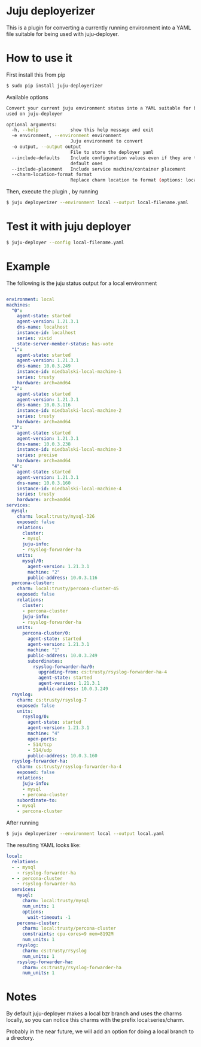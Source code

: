 Juju deployerizer
=================

This is a plugin for converting a currently running environment
into a YAML file suitable for being used with juju-deployer.

# How to use it

First install this from pip

```bash
$ sudo pip install juju-deployerizer
```

Available options

```bash
Convert your current juju environment status into a YAML suitable for being
used on juju-deployer

optional arguments:
  -h, --help            show this help message and exit
  -e environment, --environment environment
                        Juju environment to convert
  -o output, --output output
                        File to store the deployer yaml
  --include-defaults    Include configuration values even if they are the
                        default ones
  --include-placement   Include service machine/container placement
  --charm-location-format format
                        Replace charm location to format (options: local,cs)
```

Then, execute the plugin , by running

```bash
$ juju deployerizer --environment local --output local-filename.yaml
```

# Test it with juju deployer

```bash
$ juju-deployer --config local-filename.yaml
```

# Example

The following is the juju status output for a local environment

```yaml

environment: local
machines:
  "0":
    agent-state: started
    agent-version: 1.21.3.1
    dns-name: localhost
    instance-id: localhost
    series: vivid
    state-server-member-status: has-vote
  "1":
    agent-state: started
    agent-version: 1.21.3.1
    dns-name: 10.0.3.249
    instance-id: niedbalski-local-machine-1
    series: trusty
    hardware: arch=amd64
  "2":
    agent-state: started
    agent-version: 1.21.3.1
    dns-name: 10.0.3.116
    instance-id: niedbalski-local-machine-2
    series: trusty
    hardware: arch=amd64
  "3":
    agent-state: started
    agent-version: 1.21.3.1
    dns-name: 10.0.3.238
    instance-id: niedbalski-local-machine-3
    series: precise
    hardware: arch=amd64
  "4":
    agent-state: started
    agent-version: 1.21.3.1
    dns-name: 10.0.3.160
    instance-id: niedbalski-local-machine-4
    series: trusty
    hardware: arch=amd64
services:
  mysql:
    charm: local:trusty/mysql-326
    exposed: false
    relations:
      cluster:
      - mysql
      juju-info:
      - rsyslog-forwarder-ha
    units:
      mysql/0:
        agent-version: 1.21.3.1
        machine: "2"
        public-address: 10.0.3.116
  percona-cluster:
    charm: local:trusty/percona-cluster-45
    exposed: false
    relations:
      cluster:
      - percona-cluster
      juju-info:
      - rsyslog-forwarder-ha
    units:
      percona-cluster/0:
        agent-state: started
        agent-version: 1.21.3.1
        machine: "1"
        public-address: 10.0.3.249
        subordinates:
          rsyslog-forwarder-ha/0:
            upgrading-from: cs:trusty/rsyslog-forwarder-ha-4
            agent-state: started
            agent-version: 1.21.3.1
            public-address: 10.0.3.249
  rsyslog:
    charm: cs:trusty/rsyslog-7
    exposed: false
    units:
      rsyslog/0:
        agent-state: started
        agent-version: 1.21.3.1
        machine: "4"
        open-ports:
        - 514/tcp
        - 514/udp
        public-address: 10.0.3.160
  rsyslog-forwarder-ha:
    charm: cs:trusty/rsyslog-forwarder-ha-4
    exposed: false
    relations:
      juju-info:
      - mysql
      - percona-cluster
    subordinate-to:
    - mysql
    - percona-cluster
```

After running

```bash
$ juju deployerizer --environment local --output local.yaml
```

The resulting YAML looks like:

```YAML
local:
  relations:
  - - mysql
    - rsyslog-forwarder-ha
  - - percona-cluster
    - rsyslog-forwarder-ha
  services:
    mysql:
      charm: local:trusty/mysql
      num_units: 1
      options:
        wait-timeout: -1
    percona-cluster:
      charm: local:trusty/percona-cluster
      constraints: cpu-cores=9 mem=8192M
      num_units: 1
    rsyslog:
      charm: cs:trusty/rsyslog
      num_units: 1
    rsyslog-forwarder-ha:
      charm: cs:trusty/rsyslog-forwarder-ha
      num_units: 1
```

# Notes

By default juju-deployer makes a local bzr branch and uses the charms locally,
so you can notice this charms with the prefix local:series/charm.

Probably in the near future, we will add an option
for doing a local branch to a directory.
